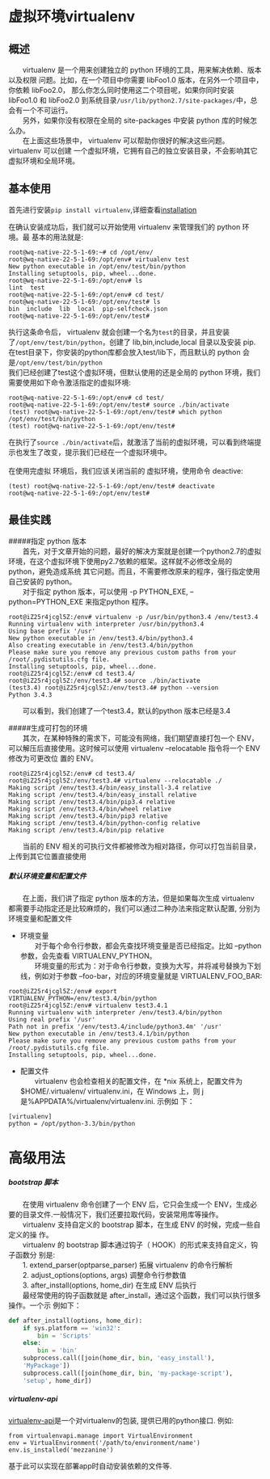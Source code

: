 # 虚拟环境virtualenv



## 概述

&emsp;&emsp;virtualenv 是一个用来创建独立的 python 环境的工具，用来解决依赖、版本以及权限
问题。比如，在一个项目中你需要 libFoo1.0 版本，在另外一个项目中，你依赖 libFoo2.0，
那么你怎么同时使用这二个项目呢，如果你同时安装 libFoo1.0 和 libFoo2.0 到系统目录```/usr/lib/python2.7/site-packages/```中，总会有一个不可运行。  
&emsp;&emsp;另外，如果你没有权限在全局的 site-packages 中安装 python 库的时候怎么办。  
&emsp;&emsp;在上面这些场景中， virtualenv 可以帮助你很好的解决这些问题。 virtualenv 可以创建
一个虚拟环境，它拥有自己的独立安装目录，不会影响其它虚拟环境和全局环境。


## 基本使用

首先进行安装```pip install virtualenv```,详细查看[installation](https://virtualenv.pypa.io/en/stable/installation/)


在确认安装成功后，我们就可以开始使用 virtualenv 来管理我们的 python 环境。最
基本的用法就是:  

```
root@wq-native-22-5-1-69:~# cd /opt/env/
root@wq-native-22-5-1-69:/opt/env# virtualenv test
New python executable in /opt/env/test/bin/python
Installing setuptools, pip, wheel...done.
root@wq-native-22-5-1-69:/opt/env# ls
lint  test
root@wq-native-22-5-1-69:/opt/env# cd test/
root@wq-native-22-5-1-69:/opt/env/test# ls
bin  include  lib  local  pip-selfcheck.json
root@wq-native-22-5-1-69:/opt/env/test# 
```


执行这条命令后， virtualenv 就会创建一个名为```test```的目录，并且安装了```/opt/env/test/bin/python```，创建了 lib,bin,include,local 目录以及安装 pip. 在test目录下，你安装的python库都会放入test/lib下，而且默认的 python 会是```/opt/env/test/bin/python ```
</br>
我们已经创建了test这个虚拟环境，但默认使用的还是全局的 python 环境，我们需要使用如下命令激活指定的虚拟环境:

```
root@wq-native-22-5-1-69:/opt/env# cd test/
root@wq-native-22-5-1-69:/opt/env/test# source ./bin/activate
(test) root@wq-native-22-5-1-69:/opt/env/test# which python
/opt/env/test/bin/python
(test) root@wq-native-22-5-1-69:/opt/env/test# 

```
在执行了```source ./bin/activate```后，就激活了当前的虚拟环境，可以看到终端提示也发生了改变，提示我们已经在一个虚拟环境中。  
</br>
在使用完虚拟 环境后，我们应该关闭当前的 虚拟环境，使用命令 deactive:
```
(test) root@wq-native-22-5-1-69:/opt/env/test# deactivate 
root@wq-native-22-5-1-69:/opt/env/test# 

```

## 最佳实践

#####指定 python 版本  
&emsp;&emsp;首先，对于文章开始的问题，最好的解决方案就是创建一个python2.7的虚拟环境，在这个虚拟环境下使用py2.7依赖的框架。这样就不必修改全局的 python，避免造成系统
其它问题。而且，不需要修改原来的程序，强行指定使用自己安装的 python。  
&emsp;&emsp;对于指定 python 版本，可以使用 -p PYTHON_EXE, –python=PYTHON_EXE 来指定python 程序。  
```
root@iZ25r4jcgl5Z:/env# virtualenv -p /usr/bin/python3.4 /env/test3.4
Running virtualenv with interpreter /usr/bin/python3.4
Using base prefix '/usr'
New python executable in /env/test3.4/bin/python3.4
Also creating executable in /env/test3.4/bin/python
Please make sure you remove any previous custom paths from your /root/.pydistutils.cfg file.
Installing setuptools, pip, wheel...done.
root@iZ25r4jcgl5Z:/env# cd test3.4/
root@iZ25r4jcgl5Z:/env/test3.4# source ./bin/activate
(test3.4) root@iZ25r4jcgl5Z:/env/test3.4# python --version
Python 3.4.3

```
&emsp;&emsp;可以看到，我们创建了一个test3.4，默认的python 版本已经是3.4


#####生成可打包的环境  
&emsp;&emsp;其次，在某种特殊的需求下，可能没有网络，我们期望直接打包一个 ENV，可以解压后直接使用。这时候可以使用 virtualenv –relocatable 指令将一个 ENV 修改为可更改位
置的 ENV。  
```
root@iZ25r4jcgl5Z:/env# cd test3.4/
root@iZ25r4jcgl5Z:/env/test3.4# virtualenv --relocatable ./
Making script /env/test3.4/bin/easy_install-3.4 relative
Making script /env/test3.4/bin/easy_install relative
Making script /env/test3.4/bin/pip3.4 relative
Making script /env/test3.4/bin/wheel relative
Making script /env/test3.4/bin/pip3 relative
Making script /env/test3.4/bin/python-config relative
Making script /env/test3.4/bin/pip relative

```
&emsp;&emsp;当前的 ENV 相关的可执行文件都被修改为相对路径，你可以打包当前目录，上传到其它位置直接使用

##### 默认环境变量和配置文件
&emsp;&emsp;在上面，我们讲了指定 python 版本的方法，但是如果每次生成 virtualenv 都需要手动指定还是比较麻烦的，我们可以通过二种办法来指定默认配置, 分别为环境变量和配置文件
  
  - 环境变量  
&emsp;&emsp;对于每个命令行参数，都会先查找环境变量是否已经指定。比如 –python 参数，会先查看 VIRTUALENV_PYTHON。  
&emsp;&emsp;环境变量的形式为：对于命令行参数，变换为大写，并将减号替换为下划线，例如对于参数 –foo-bar，对应的环境变量就是 VIRTUALENV_FOO_BAR:
```
root@iZ25r4jcgl5Z:/env# export VIRTUALENV_PYTHON=/env/test3.4/bin/python
root@iZ25r4jcgl5Z:/env# virtualenv test3.4.1
Running virtualenv with interpreter /env/test3.4/bin/python
Using real prefix '/usr'
Path not in prefix '/env/test3.4/include/python3.4m' '/usr'
New python executable in /env/test3.4.1/bin/python
Please make sure you remove any previous custom paths from your /root/.pydistutils.cfg file.
Installing setuptools, pip, wheel...done.
```
  - 配置文件  
&emsp;&emsp;virtualenv 也会检查相关的配置文件，在 *nix 系统上，配置文件为 $HOME/.virtualenv/
virtualenv.ini，在 Windows 上，则 j 是%APPDATA%/virtualenv/virtualenv.ini. 示例如
下：
```
[virtualenv]
python = /opt/python-3.3/bin/python
```

# 高级用法

##### bootstrap 脚本  
&emsp;&emsp;在使用 virtualenv 命令创建了一个 ENV 后，它只会生成一个 ENV，生成必要的目录文件.一般情况下，我们还要拉取代码，安装常用库等操作。  
&emsp;&emsp;virtualenv 支持自定义的 bootstrap 脚本，在生成 ENV 的时候，完成一些自定义的操
作。  
&emsp;&emsp;virtualenv 的 bootstrap 脚本通过钩子（ HOOK）的形式来支持自定义，钩子函数分
别是:  
&emsp;&emsp;1. extend_parser(optparse_parser) 拓展 virtualenv 的命令行解析  
&emsp;&emsp;2. adjust_options(options, args) 调整命令行参数值  
&emsp;&emsp;3. after_install(options, home_dir) 在生成 ENV 后执行  
&emsp;&emsp;最经常使用的钩子函数就是 after_install，通过这个函数，我们可以执行很多操作。一个示
例如下：  
``` python
def after_install(options, home_dir):
    if sys.platform == 'win32':
        bin = 'Scripts'
    else:
        bin = 'bin'
    subprocess.call([join(home_dir, bin, 'easy_install'),
    'MyPackage'])
    subprocess.call([join(home_dir, bin, 'my-package-script'),
    'setup', home_dir])
```

##### virtualenv-api
[virtualenv-api](https://pypi.python.org/pypi/virtualenv-api)是一个对virtualenv的包装, 提供已用的python接口. 例如:
```
from virtualenvapi.manage import VirtualEnvironment
env = VirtualEnvironment('/path/to/environment/name')
env.is_installed('mezzanine')
```

基于此可以实现在部署app时自动安装依赖的文件等.

